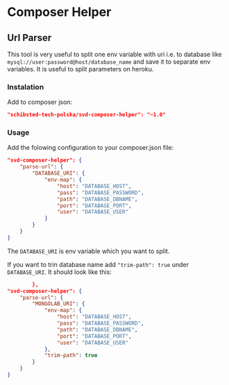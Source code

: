 # Composer Helper
## Url Parser
This tool is very useful to split one env variable with uri i.e. to database like `mysql://user:password@host/database_name` and save it to separate env variables. It is useful to split parameters on heroku. 

### Instalation
Add to composer json:
```json
"schibsted-tech-polska/svd-composer-helper": "~1.0"
```

### Usage
Add the folowing configuration to your composer.json file:
```json
"svd-composer-helper": {
    "parse-url": {
        "DATABASE_URI": {
            "env-map": {
                "host": "DATABASE_HOST",
                "pass": "DATABASE_PASSWORD",
                "path": "DATABASE_DBNAME",
                "port": "DATABASE_PORT",
                "user": "DATABASE_USER"
            }
        }
    }
}
```
The `DATABASE_URI` is env variable which you want to split.


If you want to trin database name add `"trim-path": true` under `DATABASE_URI`. It should look like this:
```json
        },
"svd-composer-helper": {
    "parse-url": {
        "MONGOLAB_URI": {
            "env-map": {
                "host": "DATABASE_HOST",
                "pass": "DATABASE_PASSWORD",
                "path": "DATABASE_DBNAME",
                "port": "DATABASE_PORT",
                "user": "DATABASE_USER"
            },
            "trim-path": true
        }
    }
}
```
